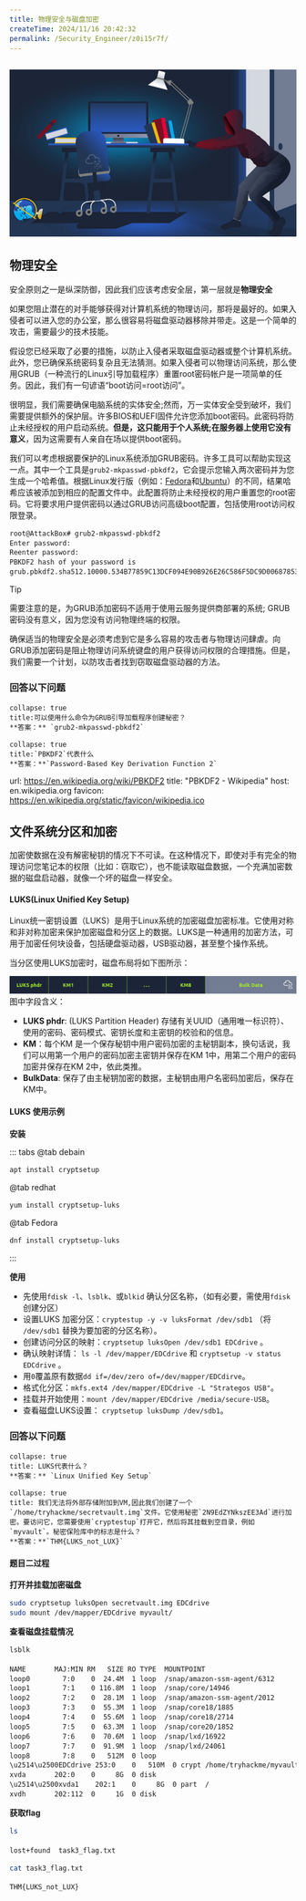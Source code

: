 ```yaml
---
title: 物理安全与磁盘加密
createTime: 2024/11/16 20:42:32
permalink: /Security_Engineer/z0i15r7f/
---
```

![](assets/1.Physical_Security/file-20241022095143.png)
---
## 物理安全

安全原则之一是纵深防御，因此我们应该考虑安全层，第一层就是**物理安全**

如果您阻止潜在的对手能够获得对计算机系统的物理访问，那将是最好的。如果入侵者可以进入您的办公室，那么很容易将磁盘驱动器移除并带走。这是一个简单的攻击，需要最少的技术技能。

假设您已经采取了必要的措施，以防止入侵者采取磁盘驱动器或整个计算机系统。此外，您已确保系统密码复杂且无法猜测。如果入侵者可以物理访问系统，那么使用GRUB（一种流行的Linux引导加载程序）重置root密码帐户是一项简单的任务。因此，我们有一句谚语“boot访问=root访问”。

很明显，我们需要确保电脑系统的实体安全;然而，万一实体安全受到破坏，我们需要提供额外的保护层。许多BIOS和UEFI固件允许您添加boot密码。此密码将防止未经授权的用户启动系统。**但是，这只能用于个人系统;在服务器上使用它没有意义**，因为这需要有人亲自在场以提供boot密码。

我们可以考虑根据要保护的Linux系统添加GRUB密码。许多工具可以帮助实现这一点。其中一个工具是`grub2-mkpasswd-pbkdf2`，它会提示您输入两次密码并为您生成一个哈希值。根据Linux发行版（例如：[Fedora](https://docs.fedoraproject.org/en-US/fedora-coreos/grub-password/)和[Ubuntu](https://help.ubuntu.com/community/Grub2/Passwords)）的不同，结果哈希应该被添加到相应的配置文件中。此配置将防止未经授权的用户重置您的root密码。它将要求用户提供密码以通过GRUB访问高级boot配置，包括使用root访问权限登录。

```bash file:grub2-mkpasswd-pbkdf2
root@AttackBox# grub2-mkpasswd-pbkdf2
Enter password:
Reenter password:
PBKDF2 hash of your password is
grub.pbkdf2.sha512.10000.534B77859C13DCF094E90B926E26C586F5DC9D00687853487C4BB1500D57EC29E2D6D07A586262E093DCBDFF4B3552742A25700BAB6B76A8206B3BFCB273EEB4.4BA1447590EA8451CD224AA1C5F8623FE85D23F6D34E2026E3F08C5AA79282DB65B330BAB4944E9374EC51BF11EFF418EDA5D66FF4D7AAA86F662F793B92DA61
```

>[!TIP]
>需要注意的是，为GRUB添加密码不适用于使用云服务提供商部署的系统; GRUB密码没有意义，因为您没有访问物理终端的权限。

确保适当的物理安全是必须考虑到它是多么容易的攻击者与物理访问肆虐。向GRUB添加密码是阻止物理访问系统键盘的用户获得访问权限的合理措施。但是，我们需要一个计划，以防攻击者找到窃取磁盘驱动器的方法。

### 回答以下问题

```ad-details
collapse: true
title:可以使用什么命令为GRUB引导加载程序创建秘密？
**答案：** `grub2-mkpasswd-pbkdf2`

```

```ad-details
collapse: true
title:`PBKDF2`代表什么
**答案：**`Password-Based Key Derivation Function 2`
```




url: https://en.wikipedia.org/wiki/PBKDF2
title: "PBKDF2 - Wikipedia"
host: en.wikipedia.org
favicon: https://en.wikipedia.org/static/favicon/wikipedia.ico


## 文件系统分区和加密

加密使数据在没有解密秘钥的情况下不可读。在这种情况下，即使对手有完全的物理访问您笔记本的权限（比如：窃取它），也不能读取磁盘数据，一个充满加密数据的磁盘启动器，就像一个坏的磁盘一样安全。
#### LUKS(Linux Unified Key Setup)
Linux统一密钥设置（LUKS）是用于Linux系统的加密磁盘加密标准。它使用对称和非对称加密来保护加密磁盘和分区上的数据。LUKS是一种通用的加密方法，可用于加密任何块设备，包括硬盘驱动器，USB驱动器，甚至整个操作系统。

当分区使用LUKS加密时，磁盘布局将如下图所示：

![](assets/1.Physical_Security/file-20241022095253.png)
图中字段含义：
- **LUKS phdr**: (LUKS Partition Header) 存储有关UUID（通用唯一标识符）、使用的密码、密码模式、密钥长度和主密钥的校验和的信息。
- **KM**：每个KM 是一个保存秘钥中用户密码加密的主秘钥副本，换句话说，我们可以用第一个用户的密码加密主密钥并保存在KM 1中，用第二个用户的密码加密并保存在KM 2中，依此类推。
- **BulkData**: 保存了由主秘钥加密的数据，主秘钥由用户名密码加密后，保存在KM中。

#### LUKS 使用示例

**安装**

::: tabs
@tab debain
```sh file:debain
apt install cryptsetup
```

@tab redhat
```sh file:redhat
yum install cryptsetup-luks
```

@tab Fedora
```sh file:Fedora
dnf install cryptsetup-luks
```
:::

**使用**

- 先使用`fdisk -l`、`lsblk`、或`blkid` 确认分区名称，（如有必要，需使用`fdisk`创建分区）
- 设置LUKS 加密分区：`cryptestup -y -v luksFormat /dev/sdb1` （将 `/dev/sdb1` 替换为要加密的分区名称）。
- 创建访问分区的映射：`cryptsetup luksOpen /dev/sdb1 EDCdrive` 。
- 确认映射详情： `ls -l /dev/mapper/EDCdrive` 和 `cryptsetup -v status EDCdrive` 。
- 用`0`覆盖原有数据`dd if=/dev/zero of=/dev/mapper/EDCdirve`。
- 格式化分区：`mkfs.ext4 /dev/mapper/EDCdrive -L "Strategos USB"`。
- 挂载并开始使用：`mount /dev/mapper/EDCdrive /media/secure-USB`。
- 查看磁盘LUKS设置： `cryptsetup luksDump /dev/sdb1`。

### 回答以下问题

```ad-details
collapse: true
title: LUKS代表什么？
**答案：** `Linux Unified Key Setup`
```

```ad-details
collapse: true
title: 我们无法将外部存储附加到VM,因此我们创建了一个`/home/tryhackme/secretvault.img`文件。它使用秘密`2N9EdZYNkszEE3Ad`进行加密。要访问它，您需要使用`cryptestup`打开它，然后将其挂载到空目录，例如`myvault`。秘密保险库中的标志是什么？
**答案：**`THM{LUKS_not_LUX}` 
```


#### 题目二过程

**打开并挂载加密磁盘**

```bash file:cryptestup
sudo cryptsetup luksOpen secretvault.img EDCdrive
sudo mount /dev/mapper/EDCdrive myvault/
```

**查看磁盘挂载情况**
```bash file:lsblk
lsblk

NAME       MAJ:MIN RM   SIZE RO TYPE  MOUNTPOINT
loop0        7:0    0  24.4M  1 loop  /snap/amazon-ssm-agent/6312
loop1        7:1    0 116.8M  1 loop  /snap/core/14946
loop2        7:2    0  28.1M  1 loop  /snap/amazon-ssm-agent/2012
loop3        7:3    0  55.3M  1 loop  /snap/core18/1885
loop4        7:4    0  55.6M  1 loop  /snap/core18/2714
loop5        7:5    0  63.3M  1 loop  /snap/core20/1852
loop6        7:6    0  70.6M  1 loop  /snap/lxd/16922
loop7        7:7    0  91.9M  1 loop  /snap/lxd/24061
loop8        7:8    0   512M  0 loop
\u2514\u2500EDCdrive 253:0    0   510M  0 crypt /home/tryhackme/myvault
xvda       202:0    0     8G  0 disk
\u2514\u2500xvda1    202:1    0     8G  0 part  /
xvdh       202:112  0     1G  0 disk
```

**获取flag**

```sh file:ls
ls

lost+found  task3_flag.txt
```

```sh file:task3_flag.txt
cat task3_flag.txt

THM{LUKS_not_LUX}
```

